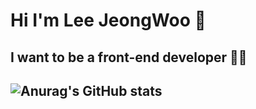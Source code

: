 # Hi I'm Lee JeongWoo 👋
## I want to be a front-end developer 👨‍💻
## ![Anurag's GitHub stats](https://github-readme-stats.vercel.app/api?username=handsomejeongwoo&show_icons=true&theme=radical)
<!--
**handsomejeongwoo/handsomejeongwoo** is a ✨ _special_ ✨ repository because its `README.md` (this file) appears on your GitHub profile.

Here are some ideas to get you started:

- 🔭 I’m currently working on ...
- 🌱 I’m currently learning ...
- 👯 I’m looking to collaborate on ...
- 🤔 I’m looking for help with ...
- 💬 Ask me about ...
- 📫 How to reach me: ...
- 😄 Pronouns: ...
- ⚡ Fun fact: ...
-->
